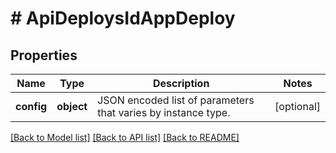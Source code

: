 # # ApiDeploysIdAppDeploy

## Properties

Name | Type | Description | Notes
------------ | ------------- | ------------- | -------------
**config** | **object** | JSON encoded list of parameters that varies by instance type. | [optional]

[[Back to Model list]](../../README.md#models) [[Back to API list]](../../README.md#endpoints) [[Back to README]](../../README.md)
